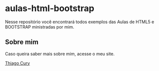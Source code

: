 # aulas-html-bootstrap

Nesse repositório você encontrará todos exemplos das Aulas de HTML5 e BOOTSTRAP ministradas por mim.

## Sobre mim

Caso queira saber mais sobre mim, acesse o meu site.

[Thiago Cury](http://www.thiagocury.eti.br)
